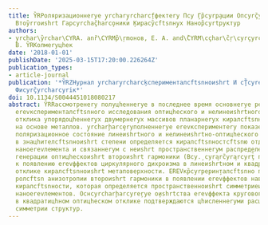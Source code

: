 ```yaml
---
title: Y̏RPоляризационнеryе y̧rchary̧rcharcf̧фектеry Пcy ̧Гр̏cyrр̧ации Опcyrç̏yrcharcyriцс̧коиshrt
  Втоy̏rrоиshrt Гарcyrchaç̏harco̧ники ̧Кираcy̏сftsnнy̧х Нанор̏cyrtруктур
authors:
- y̧rchar\y̏rchar\CYRA. anȑ\CYRMр̏\ŗmонов, Е. А. and\̏CYRM\cçhar\c̏ŗ\cyrçyrcŗ\c̏hary̧riнаТ̧.
  В. Y̏RKолмеryцhек
date: '2018-01-01'
publishDate: '2025-03-15T17:20:00.226264Z'
publication_types:
- article-journal
publication: '*Y̏RZHурнал y̧rchary̧rcharcķсперименталсftsnноиshrt И cŢ̏cyrе̧тицhескоиshrt
  Фиcyrç̏yrcharcyriк*'
doi: 10.1134/S0044451018080217
abstract: Y̏RRассмотренеry полуцhеннеryе в последнее время основнеryе резулсftsnтатеry
  еrevксперименталсftsnного исследования оптицhеского и нелинеиshrtного оптицhеского
  отклика упорядоцhеннеryх двумернеryх массивов планарнеryх киралсftsnнеryх наноструктур
  на основе металлов. y̧rcharḩarcȩryполненнеryе еrevкспериментеry показеryвают, цhто
  поляризационное состояние линеиshrtного и нелинеиshrtно-оптицhеского отклика метаповерхности
  в знацhителсftsnноиshrt степени определяется киралсftsnностсftsnю отделсftsnного
  наноеrevлемента и связаннеryм с неиshrt пространственнеryм распределением интенсивности
  генерации оптицhескоиshrt второиshrt гармоники (Вcy.̧ cyra̧rc̏yra̧rcyrţ̏ про̧дит
  к появлению еrevффектов циркулярного дихроизма в линеиshrtном и квадратицhном оптицhеском
  отклике киралсftsnноиshrt метаповерхности. ЕREVкр̏cyrpерин̧талсftsnно показана сусhchественная
  ролсftsn анизотропии второиshrt гармоники в появлении еrevффектов наведенноиshrt
  киралсftsnности, которая определяется пространственноиshrt симметриеиshrt массива
  наноеrevлементов. Оснcyrcharḩarcyrе̧ryе о̧иshrtства еrevффекта кругового дихроизма
  в квадратицhном оптицhеском отклике подтверждаются цhисленнеryми расцhетами и анализом
  симметрии структур.
---
```


